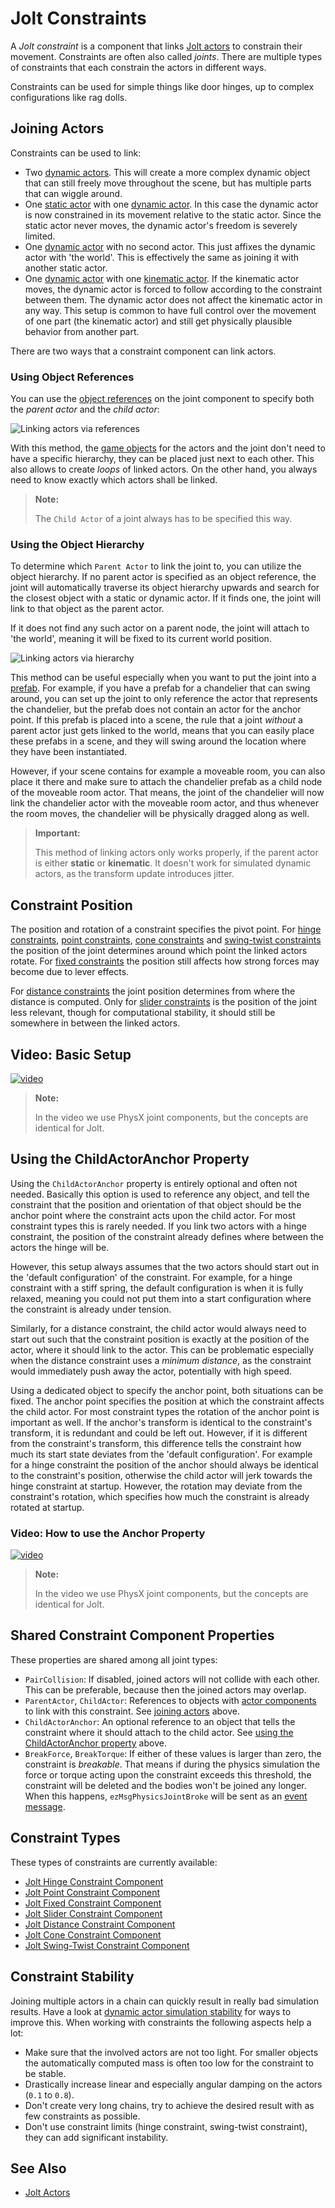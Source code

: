 # Jolt Constraints

A *Jolt constraint* is a component that links [Jolt actors](../actors/jolt-actors.md) to constrain their movement. Constraints are often also called *joints*. There are multiple types of constraints that each constrain the actors in different ways.

Constraints can be used for simple things like door hinges, up to complex configurations like rag dolls.

## Joining Actors

Constraints can be used to link:

* Two [dynamic actors](../actors/jolt-dynamic-actor-component.md). This will create a more complex dynamic object that can still freely move throughout the scene, but has multiple parts that can wiggle around.
* One [static actor](../actors/jolt-static-actor-component.md) with one [dynamic actor](../actors/jolt-dynamic-actor-component.md). In this case the dynamic actor is now constrained in its movement relative to the static actor. Since the static actor never moves, the dynamic actor's freedom is severely limited.
* One [dynamic actor](../actors/jolt-dynamic-actor-component.md) with no second actor. This just affixes the dynamic actor with 'the world'. This is effectively the same as joining it with another static actor.
* One [dynamic actor](../actors/jolt-dynamic-actor-component.md) with one [kinematic actor](../actors/jolt-dynamic-actor-component.md#kinematic-vs-simulated). If the kinematic actor moves, the dynamic actor is forced to follow according to the constraint between them. The dynamic actor does not affect the kinematic actor in any way. This setup is common to have full control over the movement of one part (the kinematic actor) and still get physically plausible behavior from another part.

There are two ways that a constraint component can link actors.

### Using Object References

You can use the [object references](../../../concepts/object-references.md) on the joint component to specify both the *parent actor* and the *child actor*:

![Linking actors via references](media/jolt-link-joints.png)

With this method, the [game objects](../../../runtime/world/game-objects.md) for the actors and the joint don't need to have a specific hierarchy, they can be placed just next to each other. This also allows to create *loops* of linked actors. On the other hand, you always need to know exactly which actors shall be linked.

> **Note:**
>
> The `Child Actor` of a joint always has to be specified this way.

### Using the Object Hierarchy

To determine which `Parent Actor` to link the joint to, you can utilize the object hierarchy. If no parent actor is specified as an object reference, the joint will automatically traverse its object hierarchy upwards and search for the closest object with a static or dynamic actor. If it finds one, the joint will link to that object as the parent actor.

If it does not find any such actor on a parent node, the joint will attach to 'the world', meaning it will be fixed to its current world position.

![Linking actors via hierarchy](media/jolt-link-joints-hierarchy.png)

This method can be useful especially when you want to put the joint into a [prefab](../../../prefabs/prefabs-overview.md). For example, if you have a prefab for a chandelier that can swing around, you can set up the joint to only reference the actor that represents the chandelier, but the prefab does not contain an actor for the anchor point. If this prefab is placed into a scene, the rule that a joint *without* a parent actor just gets linked to the world, means that you can easily place these prefabs in a scene, and they will swing around the location where they have been instantiated.

However, if your scene contains for example a moveable room, you can also place it there and make sure to attach the chandelier prefab as a child node of the moveable room actor. That means, the joint of the chandelier will now link the chandelier actor with the moveable room actor, and thus whenever the room moves, the chandelier will be physically dragged along as well.

> **Important:**
>
> This method of linking actors only works properly, if the parent actor is either **static** or **kinematic**. It doesn't work for simulated dynamic actors, as the transform update introduces jitter.

## Constraint Position

The position and rotation of a constraint specifies the pivot point. For [hinge constraints](jolt-hinge-constraint-component.md), [point constraints](jolt-point-constraint-component.md), [cone constraints](jolt-cone-constraint-component.md) and [swing-twist constraints](jolt-swing-twist-constraint-component.md) the position of the joint determines around which point the linked actors rotate. For [fixed constraints](jolt-fixed-constraint-component.md) the position still affects how strong forces may become due to lever effects.

For [distance constraints](jolt-distance-constraint-component.md) the joint position determines from where the distance is computed. Only for [slider constraints](jolt-slider-constraint-component.md) is the position of the joint less relevant, though for computational stability, it should still be somewhere in between the linked actors.

## Video: Basic Setup

[![video](https://img.youtube.com/vi/r3wVz3Xd8xU/0.jpg)](https://www.youtube.com/watch?v=r3wVz3Xd8xU)

> **Note:**
>
> In the video we use PhysX joint components, but the concepts are identical for Jolt.

## Using the ChildActorAnchor Property

Using the `ChildActorAnchor` property is entirely optional and often not needed. Basically this option is used to reference any object, and tell the constraint that the position and orientation of that object should be the anchor point where the constraint acts upon the child actor. For most constraint types this is rarely needed. If you link two actors with a hinge constraint, the position of the constraint already defines where between the actors the hinge will be.

However, this setup always assumes that the two actors should start out in the 'default configuration' of the constraint. For example, for a hinge constraint with a stiff spring, the default configuration is when it is fully relaxed, meaning you could not put them into a start configuration where the constraint is already under tension.

Similarly, for a distance constraint, the child actor would always need to start out such that the constraint position is exactly at the position of the actor, where it should link to the actor. This can be problematic especially when the distance constraint uses a *minimum distance*, as the constraint would immediately push away the actor, potentially with high speed.

Using a dedicated object to specify the anchor point, both situations can be fixed. The anchor point specifies the position at which the constraint affects the child actor. For most constraint types the rotation of the anchor point is important as well. If the anchor's transform is identical to the constraint's transform, it is redundant and could be left out. However, if it is different from the constraint's transform, this difference tells the constraint how much its start state deviates from the 'default configuration'. For example for a hinge constraint the position of the anchor should always be identical to the constraint's position, otherwise the child actor will jerk towards the hinge constraint at startup. However, the rotation may deviate from the constraint's rotation, which specifies how much the constraint is already rotated at startup.

### Video: How to use the Anchor Property

[![video](https://img.youtube.com/vi/xnQEaA8E0SM/0.jpg)](https://www.youtube.com/watch?v=xnQEaA8E0SM)

> **Note:**
>
> In the video we use PhysX joint components, but the concepts are identical for Jolt.

## Shared Constraint Component Properties

These properties are shared among all joint types:

* `PairCollision`: If disabled, joined actors will not collide with each other. This can be preferable, because then the joined actors may overlap.
* `ParentActor`, `ChildActor`: References to objects with [actor components](../actors/jolt-actors.md) to link with this constraint. See [joining actors](#joining-actors) above.
* `ChildActorAnchor`: An optional reference to an object that tells the constraint where it should attach to the child actor. See [using the ChildActorAnchor property](#using-the-childactoranchor-property) above.
* `BreakForce`, `BreakTorque`: If either of these values is larger than zero, the constraint is *breakable*. That means if during the physics simulation the force or torque acting upon the constraint exceeds this threshold, the constraint will be deleted and the bodies won't be joined any longer. When this happens, `ezMsgPhysicsJointBroke` will be sent as an [event message](../../../runtime/world/world-messaging.md).

## Constraint Types

These types of constraints are currently available:

* [Jolt Hinge Constraint Component](jolt-hinge-constraint-component.md)
* [Jolt Point Constraint Component](jolt-point-constraint-component.md)
* [Jolt Fixed Constraint Component](jolt-fixed-constraint-component.md)
* [Jolt Slider Constraint Component](jolt-slider-constraint-component.md)
* [Jolt Distance Constraint Component](jolt-distance-constraint-component.md)
* [Jolt Cone Constraint Component](jolt-cone-constraint-component.md)
* [Jolt Swing-Twist Constraint Component](jolt-swing-twist-constraint-component.md)

## Constraint Stability

Joining multiple actors in a chain can quickly result in really bad simulation results. Have a look at [dynamic actor simulation stability](../actors/jolt-dynamic-actor-component.md#simulation-stability) for ways to improve this. When working with constraints the following aspects help a lot:

* Make sure that the involved actors are not too light. For smaller objects the automatically computed mass is often too low for the constraint to be stable.
* Drastically increase linear and especially angular damping on the actors (`0.1` to `0.8`).
* Don't create very long chains, try to achieve the desired result with as few constraints as possible.
* Don't use constraint limits (hinge constraint, swing-twist constraint), they can add significant instability.

## See Also

* [Jolt Actors](../actors/jolt-actors.md)
